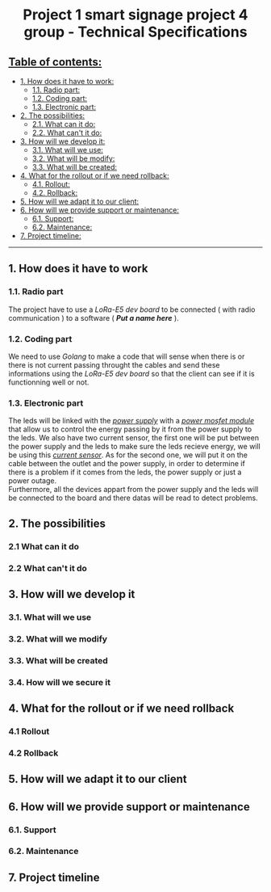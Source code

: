 <h1 style="text-align: center">Project 1 smart signage project 4 group - Technical Specifications</h1>

<h2 style="text-decoration: underline">Table of contents:</h2>

- [1. How does it have to work:](#1-how-does-it-have-to-work)
  - [1.1. Radio part:](#11-radio-part)
  - [1.2. Coding part:](#12-coding-part)
  - [1.3. Electronic part:](#13-electronic-part)
- [2. The possibilities:](#2-the-possibilities)
  - [2.1. What can it do:](#21-what-can-it-do)
  - [2.2. What can't it do:](#22-what-cant-it-do)
- [3. How will we develop it:](#3-how-will-we-develop-it)
  - [3.1. What will we use:](#31-what-will-we-use)
  - [3.2. What will be modify:](#32-what-will-we-modify)
  - [3.3. What will be created:](#33-what-will-be-created)
- [4. What for the rollout or if we need rollback:](#4-what-for-the-rollout-or-if-we-need-rollback)
  - [4.1. Rollout:](#41-rollout)
  - [4.2. Rollback:](#42-rollback)
- [5. How will we adapt it to our client:](#5-how-will-we-adapt-it-to-our-client)
- [6. How will we provide support or maintenance:](#6-how-will-we-provide-support-or-maintenance)
  - [6.1. Support:](#61-support)
  - [6.2. Maintenance:](#62-maintenance)
- [7. Project timeline:](#7-project-timeline)
  
--- 
## 1. How does it have to work



### 1.1. Radio part

The project have to use a *LoRa-E5 dev board* to be connected ( with radio communication ) to a software ( ***Put a name here*** ).

### 1.2. Coding part

We need to use *Golang* to make a code that will sense when there is or there is not current passing throught the cables and send these informations using the *LoRa-E5 dev board* so that the client can see if it is functionning well or not.

### 1.3. Electronic part

The leds will be linked with the [*power supply*](https://glpower.eu/en/product/gpv-18/) with a [*power mosfet module*](https://www.robotics.org.za/XY-MOS) that allow us to control the energy passing by it from the power supply to the leds. We also have two current sensor, the first one will be put between the power supply and the leds to make sure the leds recieve energy, we will be using this [*current sensor*](https://www.elecrow.com/acs712-current-sensor-30a-p-710.html). As for the second one, we will put it on the cable between the outlet and the power supply, in order to determine if there is a problem if it comes from the leds, the power supply or just a power outage.
<br>Furthermore, all the devices appart from the power supply and the leds will be connected to the board and there datas will be read to detect problems. 

## 2. The possibilities

### 2.1 What can it do

### 2.2 What can't it do

## 3. How will we develop it

### 3.1. What will we use

### 3.2. What will we modify

### 3.3. What will be created

### 3.4. How will we secure it

## 4. What for the rollout or if we need rollback

### 4.1 Rollout

### 4.2 Rollback

## 5. How will we adapt it to our client

## 6. How will we provide support or maintenance

### 6.1. Support

### 6.2. Maintenance

## 7. Project timeline